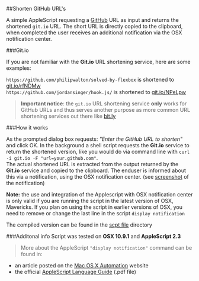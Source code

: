 ##Shorten GitHub URL's

A simple AppleScript requesting a [GitHub](https://github.com) URL as input and returns the shortened `git.io` URL. The short URL is directly copied to the clipboard, when completed the user receives an additional notification via the OSX notification center. 

###Git.io

If you are not familiar with the **Git.io** URL shortening service, here are some examples:
 
`https://github.com/philipwalton/solved-by-flexbox` is shortened to [git.io/rfNDMw](http://git.io/rfNDMw)  
`https://github.com/jordansinger/hook.js/` is shortened to [git.io/NPeLpw](http://git.io/NPeLpw)
  
> **Important notice**: the `git.io` URL shortening service **only** works for GitHub URLs and thus serves another purpose as more common URL shortening services out there like [bit.ly](https://bitly.com/)

 
###How it works

As the prompted dialog box requests: _"Enter the GitHub URL to shorten"_ and click OK. In the background a shell script requests the **Git.io** service to return the shortened version, like you would do via command line with `curl -i git.io -F "url=your.github.com"`.  
The actual shortened URL is extracted from the output returned by the **Git.io** service and copied to the clipboard. The enduser is informed about this via a notification, using the OSX notification center. (see [screenshot](http://cl.ly/T5rA) of the notification)

**Note:** the use and integration of the Applescript with OSX notification center is only valid if you are running the script in the latest version of OSX, Mavericks. If you plan on using the script in earlier versions of OSX, you need to remove or change the last line in the script `display notification` 
 
The compiled version can be found in the [scpt file](https://github.com/nrollr/applescript/tree/master/shorten_URL/scpt%20file) directory





###Additonal info
Script was tested on **OSX 10.9.1** and **AppleScript 2.3** 
 
> More about the AppleScript `"display notification"` command can be found in: 
> 
* an article posted on the [Mac OS X Automation](http://macosxautomation.com/mavericks/notifications/01.html) website
* the official [AppleScript Language Guide](https://developer.apple.com/library/mac/documentation/applescript/conceptual/applescriptlangguide/AppleScriptLanguageGuide.pdf) (.pdf file)

















